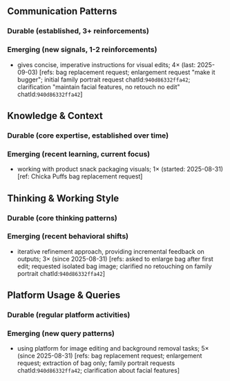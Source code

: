 ## Communication Patterns
### Durable (established, 3+ reinforcements)

### Emerging (new signals, 1-2 reinforcements)
- gives concise, imperative instructions for visual edits; 4× (last: 2025-09-03) [refs: bag replacement request; enlargement request "make it bugger"; initial family portrait request chatId:`940d86332ffa42`; clarification "maintain facial features, no retouch no edit" chatId:`940d86332ffa42`]

## Knowledge & Context
### Durable (core expertise, established over time)

### Emerging (recent learning, current focus)
- working with product snack packaging visuals; 1× (started: 2025-08-31) [ref: Chicka Puffs bag replacement request]

## Thinking & Working Style
### Durable (core thinking patterns)

### Emerging (recent behavioral shifts)
- iterative refinement approach, providing incremental feedback on outputs; 3× (since 2025-08-31) [refs: asked to enlarge bag after first edit; requested isolated bag image; clarified no retouching on family portrait chatId:`940d86332ffa42`]

## Platform Usage & Queries
### Durable (regular platform activities)

### Emerging (new query patterns)
- using platform for image editing and background removal tasks; 5× (since 2025-08-31) [refs: bag replacement request; enlargement request; extraction of bag only; family portrait requests chatId:`940d86332ffa42`; clarification about facial features]
